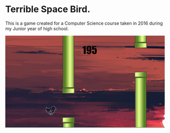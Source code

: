 # Terrible Space Bird.

This is a game created for a Computer Science course taken in 2016 during my Junior year of high school.

![SpaceBird Thumbnail Image](./images/TerribleSpaceBird_Thumb.png)
